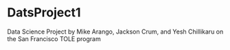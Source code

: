 # DatsProject1
Data Science Project by Mike Arango, Jackson Crum, and Yesh Chillikaru on the San Francisco TOLE program 
